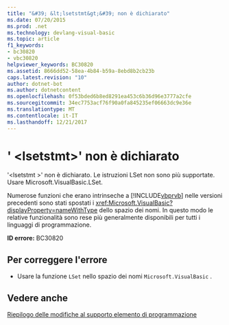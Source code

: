 ```yaml
---
title: "&#39; &lt;lsetstmt&gt;&#39; non è dichiarato"
ms.date: 07/20/2015
ms.prod: .net
ms.technology: devlang-visual-basic
ms.topic: article
f1_keywords:
- bc30820
- vbc30820
helpviewer_keywords: BC30820
ms.assetid: 8666dd52-58ea-4b84-b59a-8ebd8b2cb23b
caps.latest.revision: "10"
author: dotnet-bot
ms.author: dotnetcontent
ms.openlocfilehash: 0f53bded6b8ed8291ea453c6b36d96e3777a2cfe
ms.sourcegitcommit: 34ec7753acf76f90a0fa845235ef06663dc9e36e
ms.translationtype: MT
ms.contentlocale: it-IT
ms.lasthandoff: 12/21/2017
---
```

# <a name="39ltlsetstmtgt39-is-not-declared"></a>&#39; &lt;lsetstmt&gt;&#39; non è dichiarato
'\<lsetstmt >' non è dichiarato. Le istruzioni LSet non sono più supportate. Usare Microsoft.VisualBasic.LSet.  
  
 Numerose funzioni che erano intrinseche a [!INCLUDE[vbprvb](~/includes/vbprvb-md.md)] nelle versioni precedenti sono stati spostati i <xref:Microsoft.VisualBasic?displayProperty=nameWithType> dello spazio dei nomi. In questo modo le relative funzionalità sono rese più generalmente disponibili per tutti i linguaggi di programmazione.  
  
 **ID errore:** BC30820  
  
## <a name="to-correct-this-error"></a>Per correggere l'errore  
  
-   Usare la funzione `LSet` nello spazio dei nomi `Microsoft.VisualBasic` .  
  
## <a name="see-also"></a>Vedere anche  
   
 [Riepilogo delle modifiche al supporto elemento di programmazione](http://msdn.microsoft.com/en-us/0483590a-6309-449c-a2fa-effa26a03b95)
